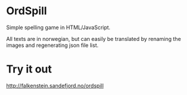 # OrdSpill

Simple spelling game in HTML/JavaScript.

All texts are in norwegian, but can easily be translated by renaming the images and regenerating json file list.


# Try it out

http://falkenstein.sandefjord.no/ordspill